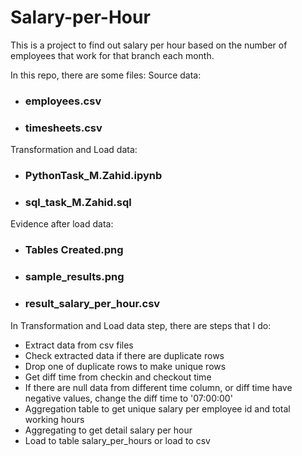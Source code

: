 # Salary-per-Hour
This is a project to find out salary per hour based on the number of employees that work for that branch each month.

In this repo, there are some files:
Source data:
- ### employees.csv
- ### timesheets.csv

Transformation and Load data:
- ### PythonTask_M.Zahid.ipynb
- ### sql_task_M.Zahid.sql

Evidence after load data:
- ### Tables Created.png
- ### sample_results.png
- ### result_salary_per_hour.csv
 
    
In Transformation and Load data step, there are steps that I do:
- Extract data from csv files
- Check extracted data if there are duplicate rows
- Drop one of duplicate rows to make unique rows
- Get diff time from checkin and checkout time
- If there are null data from different time column, or diff time have negative values, change the diff time to '07:00:00'
- Aggregation table to get unique salary per employee id and total working hours
- Aggregating to get detail salary per hour
- Load to table salary_per_hours or load to csv







